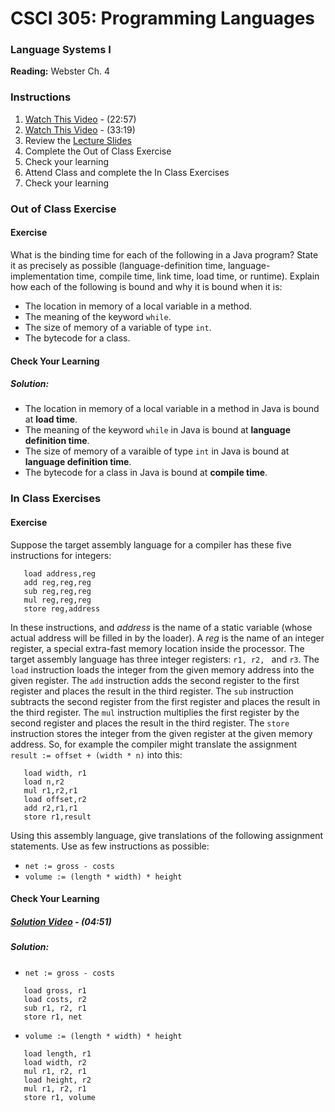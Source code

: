 # CSCI 305: Programming Languages

### Language Systems I

**Reading:** Webster Ch. 4

### Instructions
1. [Watch This Video](https://youtu.be/11FPzprkaoE) - (22:57)
2. [Watch This Video](https://youtu.be/B-dlSRCkdMY) - (33:19)
3. Review the [Lecture Slides](slides/Lecture10_12.pdf)
4. Complete the Out of Class Exercise
5. Check your learning
6. Attend Class and complete the In Class Exercises
7. Check your learning

### Out of Class Exercise

#### Exercise
What is the binding time for each of the following in a Java program? State it as precisely as possible (language-definition time, language-implementation time, compile time, link time, load time, or runtime). Explain how each of the following is bound and why it is bound when it is:

* The location in memory of a local variable in a method.
* The meaning of the keyword `while`.
* The size of memory of a variable of type `int`.
* The bytecode for a class.

#### Check Your Learning

##### Solution:

* The location in memory of a local variable in a method in Java is bound at **load time**.
* The meaning of the keyword `while` in Java is bound at **language definition time**.
* The size of memory of a varaible of type `int` in Java is bound at **language definition time**.
* The bytecode for a class in Java is bound at **compile time**.

### In Class Exercises

#### Exercise
Suppose the target assembly language for a compiler has these five instructions for integers:

```
   load address,reg
   add reg,reg,reg
   sub reg,reg,reg
   mul reg,reg,reg
   store reg,address
```

In these instructions, and *address* is the name of a static variable (whose actual address will be filled in by the loader). A *reg* is the name of an integer register, a special extra-fast memory location inside the processor. The target assembly language has three integer registers: `r1, r2, ` and `r3`. The `load` instruction loads the integer from the given memory address into the given register. The `add` instruction adds the second register to the first register and places the result in the third register. The `sub` instruction subtracts the second register from the first register and places the result in the third register. The `mul` instruction multiplies the first register by the second register and places the result in the third register. The `store` instruction stores the integer from the given register at the given memory address. So, for example the compiler might translate the assignment `result := offset + (width * n)` into this:

```
   load width, r1
   load n,r2
   mul r1,r2,r1
   load offset,r2
   add r2,r1,r1
   store r1,result
```

Using this assembly language, give translations of the following assignment statements. Use as few instructions as possible:

* `net := gross - costs`
* `volume := (length * width) * height`

#### Check Your Learning

##### [Solution Video](https://youtu.be/jgjhDAiceqo) - (04:51)

##### Solution:

* `net := gross - costs`
```
   load gross, r1
   load costs, r2
   sub r1, r2, r1
   store r1, net
```

* `volume := (length * width) * height`
```
   load length, r1
   load width, r2
   mul r1, r2, r1
   load height, r2
   mul r1, r2, r1
   store r1, volume
```
